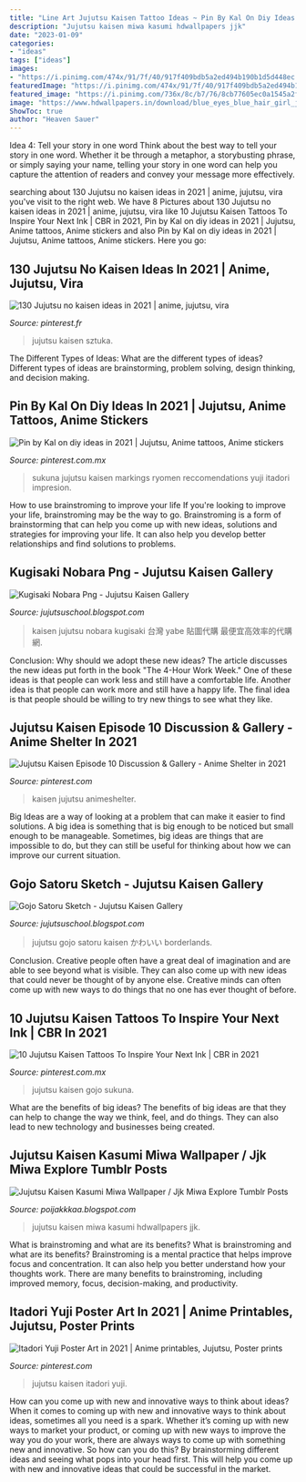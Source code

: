 ```yaml
---
title: "Line Art Jujutsu Kaisen Tattoo Ideas ~ Pin By Kal On Diy Ideas In 2021"
description: "Jujutsu kaisen miwa kasumi hdwallpapers jjk"
date: "2023-01-09"
categories:
- "ideas"
tags: ["ideas"]
images:
- "https://i.pinimg.com/474x/91/7f/40/917f409bdb5a2ed494b190b1d5d448ec.jpg"
featuredImage: "https://i.pinimg.com/474x/91/7f/40/917f409bdb5a2ed494b190b1d5d448ec.jpg"
featured_image: "https://i.pinimg.com/736x/8c/b7/76/8cb77605ec0a1545a2ff4a148f58b71e.jpg"
image: "https://www.hdwallpapers.in/download/blue_eyes_blue_hair_girl_jujutsu_kaisen_kasumi_miwa_long_hair_in_white_background_hd_jujutsu_kaisen-1600x900.jpg"
ShowToc: true
author: "Heaven Sauer"
---
```



Idea 4: Tell your story in one word
Think about the best way to tell your story in one word. Whether it be through a metaphor, a storybusting phrase, or simply saying your name, telling your story in one word can help you capture the attention of readers and convey your message more effectively.

	

		
searching about 130 Jujutsu no kaisen ideas in 2021 | anime, jujutsu, vira you've visit to the right web. We have 8 Pictures about 130 Jujutsu no kaisen ideas in 2021 | anime, jujutsu, vira like 10 Jujutsu Kaisen Tattoos To Inspire Your Next Ink | CBR in 2021, Pin by Kal on diy ideas in 2021 | Jujutsu, Anime tattoos, Anime stickers and also Pin by Kal on diy ideas in 2021 | Jujutsu, Anime tattoos, Anime stickers. Here you go:
		
    
## 130 Jujutsu No Kaisen Ideas In 2021 | Anime, Jujutsu, Vira

<img loading=lazy src="https://i.pinimg.com/474x/91/7f/40/917f409bdb5a2ed494b190b1d5d448ec.jpg" onerror="this.onerror=null;this.src='https://tse4.mm.bing.net/th?id=OIP.szz6VTNHWzeewxP9NKmBxAAAAA&amp;pid=15.1';" alt="130 Jujutsu no kaisen ideas in 2021 | anime, jujutsu, vira">

_Source: pinterest.fr_

>jujutsu kaisen sztuka. 

	

The Different Types of Ideas: What are the different types of ideas?
Different types of ideas are brainstorming, problem solving, design thinking, and decision making.

    
## Pin By Kal On Diy Ideas In 2021 | Jujutsu, Anime Tattoos, Anime Stickers

<img loading=lazy src="https://i.pinimg.com/736x/3a/81/81/3a8181e6e5015370b237e2822738b860.jpg" onerror="this.onerror=null;this.src='https://tse4.mm.bing.net/th?id=OIP.C-phMeW7qWaanRkw7iAgBAHaHa&amp;pid=15.1';" alt="Pin by Kal on diy ideas in 2021 | Jujutsu, Anime tattoos, Anime stickers">

_Source: pinterest.com.mx_

>sukuna jujutsu kaisen markings ryomen reccomendations yuji itadori impresion. 

	

How to use brainstroming to improve your life
If you're looking to improve your life, brainstroming may be the way to go. Brainstroming is a form of brainstorming that can help you come up with new ideas, solutions and strategies for improving your life. It can also help you develop better relationships and find solutions to problems.

    
## Kugisaki Nobara Png - Jujutsu Kaisen Gallery

<img loading=lazy src="https://stickershop.line-scdn.net/stickershop/v1/sticker/375047694/android/sticker.png" onerror="this.onerror=null;this.src='https://tse2.mm.bing.net/th?id=OIP.VKa6psFDXs_ZQdOG7KmTMQAAAA&amp;pid=15.1';" alt="Kugisaki Nobara Png - Jujutsu Kaisen Gallery">

_Source: jujutsuschool.blogspot.com_

>kaisen jujutsu nobara kugisaki 台灣 yabe 貼圖代購 最便宜高效率的代購網. 

	

Conclusion: Why should we adopt these new ideas?
The article discusses the new ideas put forth in the book "The 4-Hour Work Week." One of these ideas is that people can work less and still have a comfortable life. Another idea is that people can work more and still have a happy life. The final idea is that people should be willing to try new things to see what they like.

    
## Jujutsu Kaisen Episode 10 Discussion &amp; Gallery - Anime Shelter In 2021

<img loading=lazy src="https://i.pinimg.com/originals/72/9e/e3/729ee35b068c71e9f7c6a24bd656490b.jpg" onerror="this.onerror=null;this.src='https://tse3.mm.bing.net/th?id=OIP.SJ7ldFc0C7AcpeWOKSorFwHaHa&amp;pid=15.1';" alt="Jujutsu Kaisen Episode 10 Discussion &amp; Gallery - Anime Shelter in 2021">

_Source: pinterest.com_

>kaisen jujutsu animeshelter. 

	

Big Ideas are a way of looking at a problem that can make it easier to find solutions. A big idea is something that is big enough to be noticed but small enough to be manageable. Sometimes, big ideas are things that are impossible to do, but they can still be useful for thinking about how we can improve our current situation.

    
## Gojo Satoru Sketch - Jujutsu Kaisen Gallery

<img loading=lazy src="https://i.pinimg.com/originals/76/fb/d0/76fbd05c31d55c3bef94a14bdd20aad3.png" onerror="this.onerror=null;this.src='https://tse4.mm.bing.net/th?id=OIP.S2qncfh0OKHGZAi5RoCumAHaKe&amp;pid=15.1';" alt="Gojo Satoru Sketch - Jujutsu Kaisen Gallery">

_Source: jujutsuschool.blogspot.com_

>jujutsu gojo satoru kaisen かわいい borderlands. 

	

Conclusion.
Creative people often have a great deal of imagination and are able to see beyond what is visible. They can also come up with new ideas that could never be thought of by anyone else. Creative minds can often come up with new ways to do things that no one has ever thought of before.

    
## 10 Jujutsu Kaisen Tattoos To Inspire Your Next Ink | CBR In 2021

<img loading=lazy src="https://i.pinimg.com/736x/8c/b7/76/8cb77605ec0a1545a2ff4a148f58b71e.jpg" onerror="this.onerror=null;this.src='https://tse4.mm.bing.net/th?id=OIP.MI8N9WaA-7WYV2yIaGnRlAHaHa&amp;pid=15.1';" alt="10 Jujutsu Kaisen Tattoos To Inspire Your Next Ink | CBR in 2021">

_Source: pinterest.com.mx_

>jujutsu kaisen gojo sukuna. 

	

What are the benefits of big ideas?
The benefits of big ideas are that they can help to change the way we think, feel, and do things. They can also lead to new technology and businesses being created.

    
## Jujutsu Kaisen Kasumi Miwa Wallpaper / Jjk Miwa Explore Tumblr Posts

<img loading=lazy src="https://www.hdwallpapers.in/download/blue_eyes_blue_hair_girl_jujutsu_kaisen_kasumi_miwa_long_hair_in_white_background_hd_jujutsu_kaisen-1600x900.jpg" onerror="this.onerror=null;this.src='https://tse4.mm.bing.net/th?id=OIP.0Hdam4lvMVIhxD9zDlWgIwHaEK&amp;pid=15.1';" alt="Jujutsu Kaisen Kasumi Miwa Wallpaper / Jjk Miwa Explore Tumblr Posts">

_Source: poijakkkaa.blogspot.com_

>jujutsu kaisen miwa kasumi hdwallpapers jjk. 

	

What is brainstroming and what are its benefits?
What is brainstroming and what are its benefits? Brainstroming is a mental practice that helps improve focus and concentration. It can also help you better understand how your thoughts work. There are many benefits to brainstroming, including improved memory, focus, decision-making, and productivity.

    
## Itadori Yuji Poster Art In 2021 | Anime Printables, Jujutsu, Poster Prints

<img loading=lazy src="https://i.pinimg.com/736x/4d/40/ea/4d40ea556160e0bb96d4d0438eaa8451.jpg" onerror="this.onerror=null;this.src='https://tse4.mm.bing.net/th?id=OIP.Qxfyq029IhPaoYq2f9E27QHaKX&amp;pid=15.1';" alt="Itadori Yuji Poster Art in 2021 | Anime printables, Jujutsu, Poster prints">

_Source: pinterest.com_

>jujutsu kaisen itadori yuji. 

	

How can you come up with new and innovative ways to think about ideas?
When it comes to coming up with new and innovative ways to think about ideas, sometimes all you need is a spark. Whether it’s coming up with new ways to market your product, or coming up with new ways to improve the way you do your work, there are always ways to come up with something new and innovative. So how can you do this? By brainstorming different ideas and seeing what pops into your head first. This will help you come up with new and innovative ideas that could be successful in the market.

